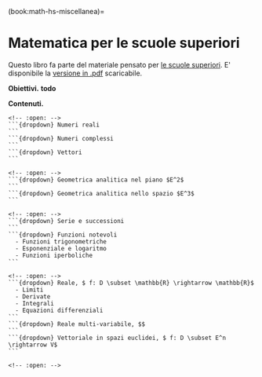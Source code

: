 (book:math-hs-miscellanea)=
# Matematica per le scuole superiori

Questo libro fa parte del materiale pensato per [le scuole superiori](https://basics2022.github.io/bbooks-hs). E' disponibile la [versione in .pdf](https://www.github.com/Basics2022/bbooks-math-hs/blob/master/_build/latex/book.pdf) scaricabile.

**Obiettivi.** **todo**

**Contenuti.**

````{dropdown} Algebra
<!-- :open: -->
```{dropdown} Numeri reali
```
```{dropdown} Numeri complessi
```
```{dropdown} Vettori
```
````

````{dropdown} Geometria analitica
<!-- :open: -->
```{dropdown} Geometrica analitica nel piano $E^2$
```
```{dropdown} Geometrica analitica nello spazio $E^3$
```
````

````{dropdown} Pre-calcolo
<!-- :open: -->
```{dropdown} Serie e successioni
```
```{dropdown} Funzioni notevoli
  - Funzioni trigonometriche
  - Esponenziale e logaritmo
  - Funzioni iperboliche
```
````

````{dropdown} Calcolo
<!-- :open: -->
```{dropdown} Reale, $ f: D \subset \mathbb{R} \rightarrow \mathbb{R}$
  - Limiti
  - Derivate
  - Integrali
  - Equazioni differenziali
```
```{dropdown} Reale multi-variabile, $$
```
```{dropdown} Vettoriale in spazi euclidei, $ f: D \subset E^n \rightarrow V$
```
````

````{dropdown} Statistica
<!-- :open: -->
````








<!--
- Algebra: reale, complessa, vettoriale/tensoriale
  - oggetti; operazioni; calcolo letterale; equazioni e disequazioni, sistemi;

- Geometria analitica

- Calcolo infinitesimale, f: R -> R
- Calcolo: reale, complesso, vettoriale/tensoriale
  - funzioni, limiti, derivate, integrali

- Statistica
  - ...
  - ...
  - ...

-->


<!--
<span style="color:red">
Questo libro potrebbe diventare la **landing page** per la matematica delle scuole superiori. 
Per ora colleziona gli argomenti di matematica delle scuole superiori. L'organizzazione migliore verrà decisa in un secondo momento.
</span>
-->

<!--
## Obiettivi
- Descrizione dello spazio e di oggetti (matematici e fisici) nello spazio
- ...

## Argomenti
### Argomenti principali
**Vettori.** Algebra e cenni di calcolo vettoriale in spazi euclidei (con coordinate cartesiane).

**Geometria analitica nel piano e nello spazio.**

**Calcolo infinitesimale.**

**Statistica.**

### Argomenti utili
Lista di argomenti utili, per trattare in maniera sufficientemente completa gli argomenti principali, anche se possono non essere svolti in maniera esaustiva: anche se le sezioni verranno scritte in maniera completa, si può pensare che queste siano solo sezioni di "appoggio" o di approfondimento personale per i più curiosi. Questi argomenti possono costituire il corpo vero e proprio della miscellanea di matematica per il triennio.

**Serie e successioni.**

**Algebra complessa e cenni di calcolo complesso.**

**Algebra lineare.**

### Pre-requisiti
**Insiemistica e logica.**

**Algebra sui numeri reali.**

**Geometria euclidea.**
-->



